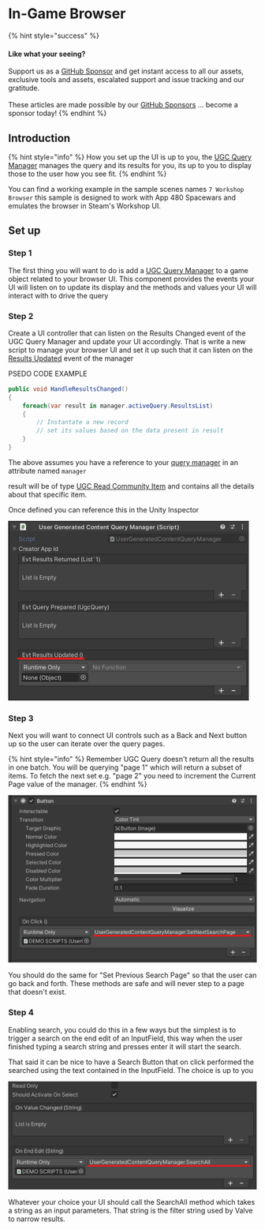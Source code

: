 # In-Game Browser

{% hint style="success" %}
#### Like what your seeing?

Support us as a [GitHub Sponsor](../../../../become-a-sponsor/) and get instant access to all our assets, exclusive tools and assets, escalated support and issue tracking and our gratitude.\
\
These articles are made possible by our [GitHub Sponsors](../../../../become-a-sponsor/) ... become a sponsor today!
{% endhint %}

## &#x20;Introduction

{% hint style="info" %}
How you set up the UI is up to you, the [UGC Query Manager](../../../../toolkit-for-steamworks/unity/components/ugc-query-manager.md) manages the query and its results for you, its up to you to display those to the user how you see fit.
{% endhint %}

You can find a working example in the sample scenes names `7 Workshop Browser` this sample is designed to work with App 480 Spacewars and emulates the browser in Steam's Workshop UI.

## Set up

### Step 1

The first thing you will want to do is add a [UGC Query Manager](../../../../toolkit-for-steamworks/unity/components/ugc-query-manager.md) to a game object related to your browser UI. This component provides the events your UI will listen on to update its display and the methods and values your UI will interact with to drive the query

### Step 2

Create a UI controller that can listen on the Results Changed event of the UGC Query Manager and update your UI accordingly. That is write a new script to manage your browser UI and set it up such that it can listen on the [Results Updated](../../../../toolkit-for-steamworks/unity/components/ugc-query-manager.md#events) event of the manager

PSEDO CODE EXAMPLE

```csharp
public void HandleResultsChanged()
{
    foreach(var result in manager.activeQuery.ResultsList)
    {
        // Instantate a new record
        // set its values based on the data present in result
    }
}
```

The above assumes you have a reference to your [query manager](../../../../toolkit-for-steamworks/unity/components/ugc-query-manager.md) in an attribute named `manager`&#x20;

result will be of type [UGC Read Community Item](../../../../toolkit-for-steamworks/unity/classes-and-structs/workshop-item.md) and contains all the details about that specific item.

Once defined you can reference this in the Unity Inspector

![](<../../../../.gitbook/assets/image (173) (1).png>)

### Step 3

Next you will want to connect UI controls such as a Back and Next button up so the user can iterate over the query pages.

{% hint style="info" %}
Remember UGC Query doesn't return all the results in one batch. You will be querying "page 1" which will return a subset of items. To fetch the next set e.g. "page 2" you need to increment the Current Page value of the manager.
{% endhint %}

![](<../../../../.gitbook/assets/image (160) (1) (1) (1).png>)

You should do the same for "Set Previous Search Page" so that the user can go back and forth. These methods are safe and will never step to a page that doesn't exist.

### Step 4

Enabling search, you could do this in a few ways but the simplest is to trigger a search on the end edit of an InputField, this way when the user finished typing a search string and presses enter it will start the search.

That said it can be nice to have a Search Button that on click performed the searched using the text contained in the InputField. The choice is up to you

![](<../../../../.gitbook/assets/image (172) (1) (1) (1).png>)

Whatever your choice your UI should call the SearchAll method which takes a string as an input parameters. That string is the filter string used by Valve to narrow results.
